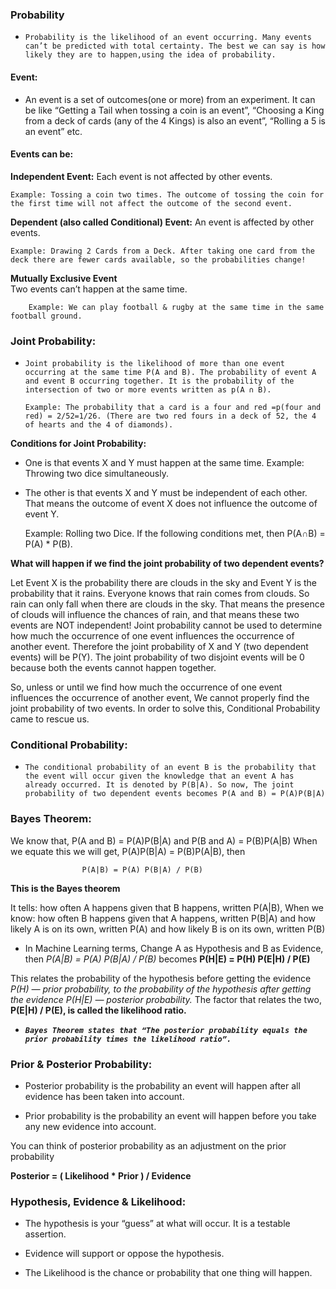 ### Probability

- `Probability is the likelihood of an event occurring. Many events can’t be predicted with total certainty. The best we can say is how likely they are to happen,using the idea of probability.`

#### Event:
- An event is a set of outcomes(one or more) from an experiment. 
It can be like “Getting a Tail when tossing a coin is an event”, 
“Choosing a King from a deck of cards (any of the 4 Kings) is also an event”, 
“Rolling a 5 is an event” etc.

#### Events can be:

**Independent Event:**
Each event is not affected by other events.
  
    Example: Tossing a coin two times. The outcome of tossing the coin for the first time will not affect the outcome of the second event.

**Dependent (also called Conditional) Event:**
 An event is affected by other events. 
 
    Example: Drawing 2 Cards from a Deck. After taking one card from the deck there are fewer cards available, so the probabilities change!

**Mutually Exclusive Event**                    
Two events can’t happen at the same time. 

        Example: We can play football & rugby at the same time in the same football ground.
        
### Joint Probability:
- `Joint probability is the likelihood of more than one event occurring at the same time P(A and B). The probability of event A and event B occurring together. It is the probability of the intersection of two or more events written as p(A ∩ B).`

      Example: The probability that a card is a four and red =p(four and red) = 2/52=1/26. (There are two red fours in a deck of 52, the 4 of hearts and the 4 of diamonds).

**Conditions for Joint Probability:**

- One is that events X and Y must happen at the same time. Example: Throwing two dice simultaneously.
- The other is that events X and Y must be independent of each other. That means the outcome of event X does not influence the outcome of event Y.

    Example: Rolling two Dice.
    If the following conditions met, then P(A∩B) = P(A) * P(B).
    
**What will happen if we find the joint probability of two dependent events?**

   Let Event X is the probability there are clouds in the sky and Event Y is the probability that it rains. Everyone knows that rain comes from clouds. So rain can only fall when there are clouds in the sky. That means the presence of clouds will influence the chances of rain, and that means these two events are NOT independent!
Joint probability cannot be used to determine how much the occurrence of one event influences the occurrence of another event. Therefore the joint probability of X and Y (two dependent events) will be P(Y).
The joint probability of two disjoint events will be 0 because both the events cannot happen together.

So, unless or until we find how much the occurrence of one event influences the occurrence of another event, We cannot properly find the joint probability of two events. In order to solve this, Conditional Probability came to rescue us.

### Conditional Probability:
- `The conditional probability of an event B is the probability that the event will occur given the knowledge that an event A has already occurred. It is denoted by P(B|A).
So now, The joint probability of two dependent events becomes ‌P(A and B) = P(A)P(B|A)`

### Bayes Theorem:

We know that,
P(A and B) = P(A)P(B|A) and P(B and A) = P(B)P(A|B)
When we equate this we will get, P(A)P(B|A) = P(B)P(A|B), then

                    P(A|B) = P(A) P(B|A) / P(B)

**This is the Bayes theorem**

It tells: how often A happens given that B happens, written P(A|B),
When we know: how often B happens given that A happens, written P(B|A)
and how likely A is on its own, written P(A)
and how likely B is on its own, written P(B)

- In Machine Learning terms, Change A as Hypothesis and B as Evidence, then
*P(A|B) = P(A) P(B|A) / P(B)* becomes **P(H|E) = P(H) P(E|H) / P(E)**

This relates the probability of the hypothesis before getting the evidence *P(H) — prior probability, to the probability of the hypothesis after getting the evidence P(H|E) — posterior probability.* The factor that relates the two, **P(E|H) / P(E), is called the likelihood ratio.**

- ***`Bayes Theorem states that “The posterior probability equals the prior probability times the likelihood ratio”.`***

### Prior & Posterior Probability:

- Posterior probability is the probability an event will happen after all evidence has been taken into account.

- Prior probability is the probability an event will happen before you take any new evidence into account.

You can think of posterior probability as an adjustment on the prior probability

  **Posterior = ( Likelihood * Prior ) / Evidence**

### Hypothesis, Evidence & Likelihood:

- The hypothesis is your “guess” at what will occur. It is a testable assertion.

- Evidence will support or oppose the hypothesis.

- The Likelihood is the chance or probability that one thing will happen.
